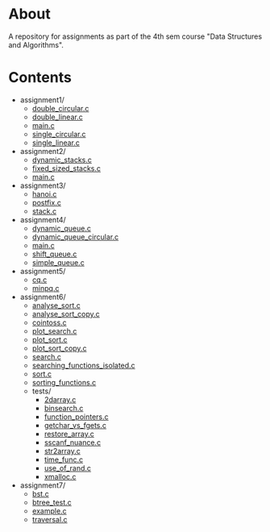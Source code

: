 
# About 

A repository for assignments as part of the 4th sem course "Data Structures
and Algorithms".  

# Contents 

 * assignment1/
     + [double_circular.c](https://raw.githubusercontent.com/shovnyk/data_structures_assignments/main/assignment1/double_circular.c)
     + [double_linear.c](https://raw.githubusercontent.com/shovnyk/data_structures_assignments/main/assignment1/double_linear.c)
     + [main.c](https://raw.githubusercontent.com/shovnyk/data_structures_assignments/main/assignment1/main.c)
     + [single_circular.c](https://raw.githubusercontent.com/shovnyk/data_structures_assignments/main/assignment1/single_circular.c)
     + [single_linear.c](https://raw.githubusercontent.com/shovnyk/data_structures_assignments/main/assignment1/single_linear.c)
 * assignment2/
     + [dynamic_stacks.c](https://raw.githubusercontent.com/shovnyk/data_structures_assignments/main/assignment2/dynamic_stacks.c)
     + [fixed_sized_stacks.c](https://raw.githubusercontent.com/shovnyk/data_structures_assignments/main/assignment2/fixed_sized_stacks.c)
     + [main.c](https://raw.githubusercontent.com/shovnyk/data_structures_assignments/main/assignment2/main.c)
 * assignment3/
     + [hanoi.c](https://raw.githubusercontent.com/shovnyk/data_structures_assignments/main/assignment3/hanoi.c)
     + [postfix.c](https://raw.githubusercontent.com/shovnyk/data_structures_assignments/main/assignment3/postfix.c)
     + [stack.c](https://raw.githubusercontent.com/shovnyk/data_structures_assignments/main/assignment3/stack.c)
 * assignment4/
     + [dynamic_queue.c](https://raw.githubusercontent.com/shovnyk/data_structures_assignments/main/assignment4/dynamic_queue.c)
     + [dynamic_queue_circular.c](https://raw.githubusercontent.com/shovnyk/data_structures_assignments/main/assignment4/dynamic_queue_circular.c)
     + [main.c](https://raw.githubusercontent.com/shovnyk/data_structures_assignments/main/assignment4/main.c)
     + [shift_queue.c](https://raw.githubusercontent.com/shovnyk/data_structures_assignments/main/assignment4/shift_queue.c)
     + [simple_queue.c](https://raw.githubusercontent.com/shovnyk/data_structures_assignments/main/assignment4/simple_queue.c)
 * assignment5/
     + [cq.c](https://raw.githubusercontent.com/shovnyk/data_structures_assignments/main/assignment5/cq.c)
     + [minpq.c](https://raw.githubusercontent.com/shovnyk/data_structures_assignments/main/assignment5/minpq.c)
 * assignment6/
     + [analyse_sort.c](https://raw.githubusercontent.com/shovnyk/data_structures_assignments/main/assignment6/analyse_sort.c)
     + [analyse_sort_copy.c](https://raw.githubusercontent.com/shovnyk/data_structures_assignments/main/assignment6/analyse_sort_copy.c)
     + [cointoss.c](https://raw.githubusercontent.com/shovnyk/data_structures_assignments/main/assignment6/cointoss.c)
     + [plot_search.c](https://raw.githubusercontent.com/shovnyk/data_structures_assignments/main/assignment6/plot_search.c)
     + [plot_sort.c](https://raw.githubusercontent.com/shovnyk/data_structures_assignments/main/assignment6/plot_sort.c)
     + [plot_sort_copy.c](https://raw.githubusercontent.com/shovnyk/data_structures_assignments/main/assignment6/plot_sort_copy.c)
     + [search.c](https://raw.githubusercontent.com/shovnyk/data_structures_assignments/main/assignment6/search.c)
     + [searching_functions_isolated.c](https://raw.githubusercontent.com/shovnyk/data_structures_assignments/main/assignment6/searching_functions_isolated.c)
     + [sort.c](https://raw.githubusercontent.com/shovnyk/data_structures_assignments/main/assignment6/sort.c)
     + [sorting_functions.c](https://raw.githubusercontent.com/shovnyk/data_structures_assignments/main/assignment6/sorting_functions.c)
     + tests/
         - [2darray.c](https://raw.githubusercontent.com/shovnyk/data_structures_assignments/main/tests/2darray.c)
         - [binsearch.c](https://raw.githubusercontent.com/shovnyk/data_structures_assignments/main/tests/binsearch.c)
         - [function_pointers.c](https://raw.githubusercontent.com/shovnyk/data_structures_assignments/main/tests/function_pointers.c)
         - [getchar_vs_fgets.c](https://raw.githubusercontent.com/shovnyk/data_structures_assignments/main/tests/getchar_vs_fgets.c)
         - [restore_array.c](https://raw.githubusercontent.com/shovnyk/data_structures_assignments/main/tests/restore_array.c)
         - [sscanf_nuance.c](https://raw.githubusercontent.com/shovnyk/data_structures_assignments/main/tests/sscanf_nuance.c)
         - [str2array.c](https://raw.githubusercontent.com/shovnyk/data_structures_assignments/main/tests/str2array.c)
         - [time_func.c](https://raw.githubusercontent.com/shovnyk/data_structures_assignments/main/tests/time_func.c)
         - [use_of_rand.c](https://raw.githubusercontent.com/shovnyk/data_structures_assignments/main/tests/use_of_rand.c)
         - [xmalloc.c](https://raw.githubusercontent.com/shovnyk/data_structures_assignments/main/tests/xmalloc.c)
 * assignment7/
     + [bst.c](https://raw.githubusercontent.com/shovnyk/data_structures_assignments/main/assignment7/bst.c)
     + [btree_test.c](https://raw.githubusercontent.com/shovnyk/data_structures_assignments/main/assignment7/btree_test.c)
     + [example.c](https://raw.githubusercontent.com/shovnyk/data_structures_assignments/main/assignment7/example.c)
     + [traversal.c](https://raw.githubusercontent.com/shovnyk/data_structures_assignments/main/assignment7/traversal.c)
